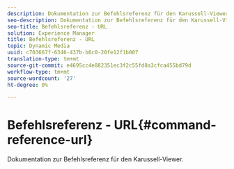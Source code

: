 ```yaml
---
description: Dokumentation zur Befehlsreferenz für den Karussell-Viewer.
seo-description: Dokumentation zur Befehlsreferenz für den Karussell-Viewer.
seo-title: Befehlsreferenz - URL
solution: Experience Manager
title: Befehlsreferenz - URL
topic: Dynamic Media
uuid: c703667f-6346-437b-b6c0-20fe12f1b007
translation-type: tm+mt
source-git-commit: e4695cc4e882351ec3f2c55fd8a3cfca455bd79d
workflow-type: tm+mt
source-wordcount: '27'
ht-degree: 0%

---
```



# Befehlsreferenz - URL{#command-reference-url}

Dokumentation zur Befehlsreferenz für den Karussell-Viewer.

